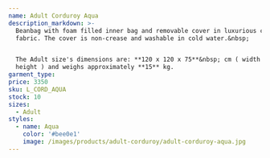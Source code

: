 ```yaml
---
name: Adult Corduroy Aqua
description_markdown: >-
  Beanbag with foam filled inner bag and removable cover in luxurious corduroy
  fabric. The cover is non-crease and washable in cold water.&nbsp;


  The Adult size's dimensions are: **120 x 120 x 75**&nbsp; cm ( width x depth x
  height ) and weighs approximately **15** kg.
garment_type:
price: 3350
sku: L_CORD_AQUA
stock: 10
sizes:
  - Adult
styles:
  - name: Aqua
    color: '#bee0e1'
    image: /images/products/adult-corduroy/adult-corduroy-aqua.jpg
---
```

